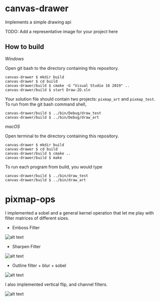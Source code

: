 # canvas-drawer

Implements a simple drawing api

TODO: Add a representative image for your project here

## How to build

*Windows*

Open git bash to the directory containing this repository.

```
canvas-drawer $ mkdir build
canvas-drawer $ cd build
canvas-drawer/build $ cmake -G "Visual Studio 16 2019" ..
canvas-drawer/build $ start Draw-2D.sln
```

Your solution file should contain two projects: `pixmap_art` and `pixmap_test`.
To run from the git bash command shell, 

```
canvas-drawer/build $ ../bin/Debug/draw_test
canvas-drawer/build $ ../bin/Debug/draw_art
```

*macOS*

Open terminal to the directory containing this repository.

```
canvas-drawer $ mkdir build
canvas-drawer $ cd build
canvas-drawer/build $ cmake ..
canvas-drawer/build $ make
```

To run each program from build, you would type

```
canvas-drawer/build $ ../bin/draw_test
canvas-drawer/build $ ../bin/draw_art
```

# pixmap-ops

I implemented a sobel and a general kernel operation that let me play with filter matrices of different sizes. 

- Emboss Filter
 
![alt text](https://github.com/msunde137/pixmap-ops/blob/master/building(emboss).png)

- Sharpen Filter

![alt text](https://github.com/msunde137/pixmap-ops/blob/master/building(sharpen).png)

- Outline filter + blur + sobel

![alt text](https://github.com/msunde137/pixmap-ops/blob/master/building(ourline%2Bedge_detect).png)

I also implemented vertical flip, and channel filters.

![alt text](https://github.com/msunde137/pixmap-ops/blob/master/building_red.png)
